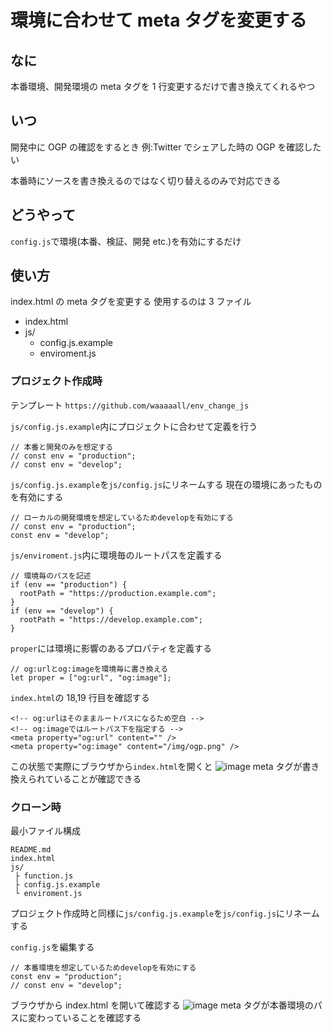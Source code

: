 # 環境に合わせて meta タグを変更する

## なに

本番環境、開発環境の meta タグを 1 行変更するだけで書き換えてくれるやつ

## いつ

開発中に OGP の確認をするとき
例:Twitter でシェアした時の OGP を確認したい

本番時にソースを書き換えるのではなく切り替えるのみで対応できる

## どうやって

`config.js`で環境(本番、検証、開発 etc.)を有効にするだけ

## 使い方

index.html の meta タグを変更する
使用するのは 3 ファイル

- index.html
- js/
  - config.js.example
  - enviroment.js

### プロジェクト作成時

テンプレート
`https://github.com/waaaaall/env_change_js`

`js/config.js.example`内にプロジェクトに合わせて定義を行う

```javascript=
// 本番と開発のみを想定する
// const env = "production";
// const env = "develop";
```

`js/config.js.example`を`js/config.js`にリネームする
現在の環境にあったものを有効にする

```javascript=
// ローカルの開発環境を想定しているためdevelopを有効にする
// const env = "production";
const env = "develop";
```

`js/enviroment.js`内に環境毎のルートパスを定義する

```javascript=
// 環境毎のパスを記述
if (env == "production") {
  rootPath = "https://production.example.com";
}
if (env == "develop") {
  rootPath = "https://develop.example.com";
}
```

`proper`には環境に影響のあるプロパティを定義する

```javascript=
// og:urlとog:imageを環境毎に書き換える
let proper = ["og:url", "og:image"];
```

`index.html`の 18,19 行目を確認する

```htmlmixed=
<!-- og:urlはそのままルートパスになるため空白 -->
<!-- og:imageではルートパス下を指定する -->
<meta property="og:url" content="" />
<meta property="og:image" content="/img/ogp.png" />
```

この状態で実際にブラウザから`index.html`を開くと
![image](https://user-images.githubusercontent.com/38094162/73723127-aabff100-476b-11ea-89c8-0eef2a0ca7d9.png)
meta タグが書き換えられていることが確認できる

### クローン時

最小ファイル構成

```
README.md
index.html
js/
 ├ function.js
 ├ config.js.example
 └ enviroment.js
```

プロジェクト作成時と同様に`js/config.js.example`を`js/config.js`にリネームする

`config.js`を編集する

```javascript=
// 本番環境を想定しているためdevelopを有効にする
const env = "production";
// const env = "develop";
```

ブラウザから index.html を開いて確認する
![image](https://user-images.githubusercontent.com/38094162/73723976-a5fc3c80-476d-11ea-96b2-a513732e84cb.png)
meta タグが本番環境のパスに変わっていることを確認する

